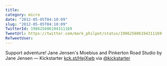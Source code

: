 ```yaml
---
title: 
category: micro
date: "2012-05-05T04:10:09"
slug: "2012-05-05T04:10:09"
TwitterId: 198625606194311169
TweetUrl: https://twitter.com/mark_philpot/status/198625606194311169
ReTweetUser: 
---
```


Support adventure! Jane Jensen's Moebius and Pinkerton Road Studio by Jane Jensen — Kickstarter [kck.st/HejXwb](http://kck.st/HejXwb) via [@kickstarter](https://twitter.com/kickstarter)